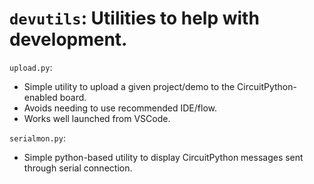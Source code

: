# `devutils`: Utilities to help with development.
<!----------------------------------------------------------------------------->
`upload.py`:
- Simple utility to upload a given project/demo to the CircuitPython-enabled board.
- Avoids needing to use recommended IDE/flow.
- Works well launched from VSCode.

`serialmon.py`:
- Simple python-based utility to display CircuitPython messages sent through serial connection.